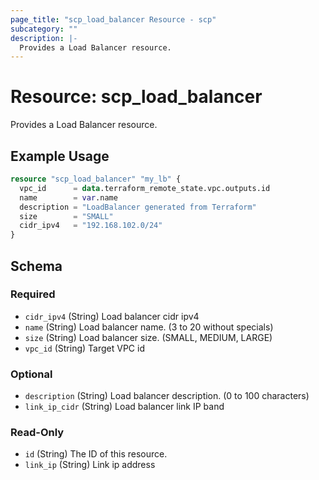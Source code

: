 ```yaml
---
page_title: "scp_load_balancer Resource - scp"
subcategory: ""
description: |-
  Provides a Load Balancer resource.
---
```


# Resource: scp_load_balancer

Provides a Load Balancer resource.


## Example Usage

```terraform
resource "scp_load_balancer" "my_lb" {
  vpc_id      = data.terraform_remote_state.vpc.outputs.id
  name        = var.name
  description = "LoadBalancer generated from Terraform"
  size        = "SMALL"
  cidr_ipv4   = "192.168.102.0/24"
}
```

<!-- schema generated by tfplugindocs -->
## Schema

### Required

- `cidr_ipv4` (String) Load balancer cidr ipv4
- `name` (String) Load balancer name. (3 to 20 without specials)
- `size` (String) Load balancer size. (SMALL, MEDIUM, LARGE)
- `vpc_id` (String) Target VPC id

### Optional

- `description` (String) Load balancer description. (0 to 100 characters)
- `link_ip_cidr` (String) Load balancer link IP band

### Read-Only

- `id` (String) The ID of this resource.
- `link_ip` (String) Link ip address
